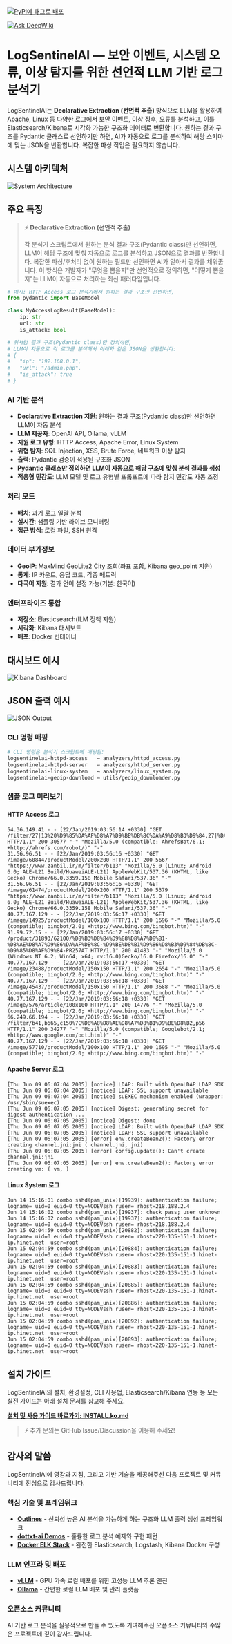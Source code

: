 [![PyPI에 태그로 배포](https://github.com/call518/LogSentinelAI/actions/workflows/pypi-publish.yml/badge.svg)](https://github.com/call518/LogSentinelAI/actions/workflows/pypi-publish.yml)

[![Ask DeepWiki](https://deepwiki.com/badge.svg)](https://deepwiki.com/call518/LogSentinelAI)

# LogSentinelAI — 보안 이벤트, 시스템 오류, 이상 탐지를 위한 선언적 LLM 기반 로그 분석기

LogSentinelAI는 **Declarative Extraction (선언적 추출)** 방식으로 LLM을 활용하여 Apache, Linux 등 다양한 로그에서 보안 이벤트, 이상 징후, 오류를 분석하고, 이를 Elasticsearch/Kibana로 시각화 가능한 구조화 데이터로 변환합니다. 원하는 결과 구조를 Pydantic 클래스로 선언하기만 하면, AI가 자동으로 로그를 분석하여 해당 스키마에 맞는 JSON을 반환합니다. 복잡한 파싱 작업은 필요하지 않습니다.

## 시스템 아키텍처

![System Architecture](img/system-architecture.png)

## 주요 특징

> ⚡️ **Declarative Extraction (선언적 추출)**
>
> 각 분석기 스크립트에서 원하는 분석 결과 구조(Pydantic class)만 선언하면, LLM이 해당 구조에 맞춰 자동으로 로그를 분석하고 JSON으로 결과를 반환합니다. 복잡한 파싱/후처리 없이 원하는 필드만 선언하면 AI가 알아서 결과를 채워줍니다. 이 방식은 개발자가 "무엇을 뽑을지"만 선언적으로 정의하면, "어떻게 뽑을지"는 LLM이 자동으로 처리하는 최신 패러다임입니다.
```python
# 예시: HTTP Access 로그 분석기에서 원하는 결과 구조만 선언하면,
from pydantic import BaseModel

class MyAccessLogResult(BaseModel):
    ip: str
    url: str
    is_attack: bool

# 위처럼 결과 구조(Pydantic class)만 정의하면,
# LLM이 자동으로 각 로그를 분석해서 아래와 같은 JSON을 반환합니다:
# {
#   "ip": "192.168.0.1",
#   "url": "/admin.php",
#   "is_attack": true
# }
```

### AI 기반 분석
- **Declarative Extraction 지원**: 원하는 결과 구조(Pydantic class)만 선언하면 LLM이 자동 분석
- **LLM 제공자**: OpenAI API, Ollama, vLLM
- **지원 로그 유형**: HTTP Access, Apache Error, Linux System
- **위협 탐지**: SQL Injection, XSS, Brute Force, 네트워크 이상 탐지
- **출력**: Pydantic 검증이 적용된 구조화 JSON
- **Pydantic 클래스만 정의하면 LLM이 자동으로 해당 구조에 맞춰 분석 결과를 생성**
- **적응형 민감도**: LLM 모델 및 로그 유형별 프롬프트에 따라 탐지 민감도 자동 조정

### 처리 모드
- **배치**: 과거 로그 일괄 분석
- **실시간**: 샘플링 기반 라이브 모니터링
- **접근 방식**: 로컬 파일, SSH 원격

### 데이터 부가정보
- **GeoIP**: MaxMind GeoLite2 City 조회(좌표 포함, Kibana geo_point 지원)
- **통계**: IP 카운트, 응답 코드, 각종 메트릭
- **다국어 지원**: 결과 언어 설정 가능(기본: 한국어)

### 엔터프라이즈 통합
- **저장소**: Elasticsearch(ILM 정책 지원)
- **시각화**: Kibana 대시보드
- **배포**: Docker 컨테이너

## 대시보드 예시

![Kibana Dashboard](img/ex-dashboard.png)

## JSON 출력 예시

![JSON Output](img/ex-json.png)

### CLI 명령 매핑

```bash
# CLI 명령은 분석기 스크립트에 매핑됨:
logsentinelai-httpd-access   → analyzers/httpd_access.py
logsentinelai-httpd-server   → analyzers/httpd_server.py  
logsentinelai-linux-system   → analyzers/linux_system.py
logsentinelai-geoip-download → utils/geoip_downloader.py
```

### 샘플 로그 미리보기

#### HTTP Access 로그
```
54.36.149.41 - - [22/Jan/2019:03:56:14 +0330] "GET /filter/27|13%20%D9%85%DA%AF%D8%A7%D9%BE%DB%8C%DA%A9%D8%B3%D9%84,27|%DA%A9%D9%85%D8%AA%D8%B1%20%D8%A7%D8%B2%205%20%D9%85%DA%AF%D8%A7%D9%BE%DB%8C%DA%A9%D8%B3%D9%84,p53 HTTP/1.1" 200 30577 "-" "Mozilla/5.0 (compatible; AhrefsBot/6.1; +http://ahrefs.com/robot/)" "-"
31.56.96.51 - - [22/Jan/2019:03:56:16 +0330] "GET /image/60844/productModel/200x200 HTTP/1.1" 200 5667 "https://www.zanbil.ir/m/filter/b113" "Mozilla/5.0 (Linux; Android 6.0; ALE-L21 Build/HuaweiALE-L21) AppleWebKit/537.36 (KHTML, like Gecko) Chrome/66.0.3359.158 Mobile Safari/537.36" "-"
31.56.96.51 - - [22/Jan/2019:03:56:16 +0330] "GET /image/61474/productModel/200x200 HTTP/1.1" 200 5379 "https://www.zanbil.ir/m/filter/b113" "Mozilla/5.0 (Linux; Android 6.0; ALE-L21 Build/HuaweiALE-L21) AppleWebKit/537.36 (KHTML, like Gecko) Chrome/66.0.3359.158 Mobile Safari/537.36" "-"
40.77.167.129 - - [22/Jan/2019:03:56:17 +0330] "GET /image/14925/productModel/100x100 HTTP/1.1" 200 1696 "-" "Mozilla/5.0 (compatible; bingbot/2.0; +http://www.bing.com/bingbot.htm)" "-"
91.99.72.15 - - [22/Jan/2019:03:56:17 +0330] "GET /product/31893/62100/%D8%B3%D8%B4%D9%88%D8%A7%D8%B1-%D8%AE%D8%A7%D9%86%DA%AF%DB%8C-%D9%BE%D8%B1%D9%86%D8%B3%D9%84%DB%8C-%D9%85%D8%AF%D9%84-PR257AT HTTP/1.1" 200 41483 "-" "Mozilla/5.0 (Windows NT 6.2; Win64; x64; rv:16.0)Gecko/16.0 Firefox/16.0" "-"
40.77.167.129 - - [22/Jan/2019:03:56:17 +0330] "GET /image/23488/productModel/150x150 HTTP/1.1" 200 2654 "-" "Mozilla/5.0 (compatible; bingbot/2.0; +http://www.bing.com/bingbot.htm)" "-"
40.77.167.129 - - [22/Jan/2019:03:56:18 +0330] "GET /image/45437/productModel/150x150 HTTP/1.1" 200 3688 "-" "Mozilla/5.0 (compatible; bingbot/2.0; +http://www.bing.com/bingbot.htm)" "-"
40.77.167.129 - - [22/Jan/2019:03:56:18 +0330] "GET /image/576/article/100x100 HTTP/1.1" 200 14776 "-" "Mozilla/5.0 (compatible; bingbot/2.0; +http://www.bing.com/bingbot.htm)" "-"
66.249.66.194 - - [22/Jan/2019:03:56:18 +0330] "GET /filter/b41,b665,c150%7C%D8%A8%D8%AE%D8%A7%D8%B1%D9%BE%D8%B2,p56 HTTP/1.1" 200 34277 "-" "Mozilla/5.0 (compatible; Googlebot/2.1; +http://www.google.com/bot.html)" "-"
40.77.167.129 - - [22/Jan/2019:03:56:18 +0330] "GET /image/57710/productModel/100x100 HTTP/1.1" 200 1695 "-" "Mozilla/5.0 (compatible; bingbot/2.0; +http://www.bing.com/bingbot.htm)" "-"
```

#### Apache Server 로그
```
[Thu Jun 09 06:07:04 2005] [notice] LDAP: Built with OpenLDAP LDAP SDK
[Thu Jun 09 06:07:04 2005] [notice] LDAP: SSL support unavailable
[Thu Jun 09 06:07:04 2005] [notice] suEXEC mechanism enabled (wrapper: /usr/sbin/suexec)
[Thu Jun 09 06:07:05 2005] [notice] Digest: generating secret for digest authentication ...
[Thu Jun 09 06:07:05 2005] [notice] Digest: done
[Thu Jun 09 06:07:05 2005] [notice] LDAP: Built with OpenLDAP LDAP SDK
[Thu Jun 09 06:07:05 2005] [notice] LDAP: SSL support unavailable
[Thu Jun 09 06:07:05 2005] [error] env.createBean2(): Factory error creating channel.jni:jni ( channel.jni, jni)
[Thu Jun 09 06:07:05 2005] [error] config.update(): Can't create channel.jni:jni
[Thu Jun 09 06:07:05 2005] [error] env.createBean2(): Factory error creating vm: ( vm, )
```

#### Linux System 로그
```
Jun 14 15:16:01 combo sshd(pam_unix)[19939]: authentication failure; logname= uid=0 euid=0 tty=NODEVssh ruser= rhost=218.188.2.4 
Jun 14 15:16:02 combo sshd(pam_unix)[19937]: check pass; user unknown
Jun 14 15:16:02 combo sshd(pam_unix)[19937]: authentication failure; logname= uid=0 euid=0 tty=NODEVssh ruser= rhost=218.188.2.4 
Jun 15 02:04:59 combo sshd(pam_unix)[20882]: authentication failure; logname= uid=0 euid=0 tty=NODEVssh ruser= rhost=220-135-151-1.hinet-ip.hinet.net  user=root
Jun 15 02:04:59 combo sshd(pam_unix)[20884]: authentication failure; logname= uid=0 euid=0 tty=NODEVssh ruser= rhost=220-135-151-1.hinet-ip.hinet.net  user=root
Jun 15 02:04:59 combo sshd(pam_unix)[20883]: authentication failure; logname= uid=0 euid=0 tty=NODEVssh ruser= rhost=220-135-151-1.hinet-ip.hinet.net  user=root
Jun 15 02:04:59 combo sshd(pam_unix)[20885]: authentication failure; logname= uid=0 euid=0 tty=NODEVssh ruser= rhost=220-135-151-1.hinet-ip.hinet.net  user=root
Jun 15 02:04:59 combo sshd(pam_unix)[20886]: authentication failure; logname= uid=0 euid=0 tty=NODEVssh ruser= rhost=220-135-151-1.hinet-ip.hinet.net  user=root
Jun 15 02:04:59 combo sshd(pam_unix)[20892]: authentication failure; logname= uid=0 euid=0 tty=NODEVssh ruser= rhost=220-135-151-1.hinet-ip.hinet.net  user=root
Jun 15 02:04:59 combo sshd(pam_unix)[20893]: authentication failure; logname= uid=0 euid=0 tty=NODEVssh ruser= rhost=220-135-151-1.hinet-ip.hinet.net  user=root
```

## 설치 가이드

LogSentinelAI의 설치, 환경설정, CLI 사용법, Elasticsearch/Kibana 연동 등 모든 실전 가이드는 아래 설치 문서를 참고해 주세요.

**[설치 및 사용 가이드 바로가기: INSTALL.ko.md](./INSTALL.ko.md)**

> ⚡️ 추가 문의는 GitHub Issue/Discussion을 이용해 주세요!

## 감사의 말씀

LogSentinelAI에 영감과 지침, 그리고 기반 기술을 제공해주신 다음 프로젝트 및 커뮤니티에 진심으로 감사드립니다.

### 핵심 기술 및 프레임워크
- **[Outlines](https://dottxt-ai.github.io/outlines/latest/)** - 신뢰성 높은 AI 분석을 가능하게 하는 구조화 LLM 출력 생성 프레임워크
- **[dottxt-ai Demos](https://github.com/dottxt-ai/demos/tree/main/logs)** - 훌륭한 로그 분석 예제와 구현 패턴
- **[Docker ELK Stack](https://github.com/deviantony/docker-elk)** - 완전한 Elasticsearch, Logstash, Kibana Docker 구성

### LLM 인프라 및 배포
- **[vLLM](https://github.com/vllm-project/vllm)** - GPU 가속 로컬 배포를 위한 고성능 LLM 추론 엔진
- **[Ollama](https://ollama.com/)** - 간편한 로컬 LLM 배포 및 관리 플랫폼

### 오픈소스 커뮤니티
AI 기반 로그 분석을 실용적으로 만들 수 있도록 기여해주신 오픈소스 커뮤니티와 수많은 프로젝트에 깊이 감사드립니다.